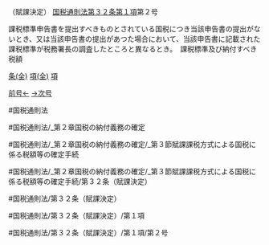 （賦課決定）
[国税通則法第３２条第１項](国税通則法＿＿＿＿＿第３２条第１項)第２号

課税標準申告書を提出すべきものとされている国税につき当該申告書の提出がないとき、又は当該申告書の提出があつた場合において、当該申告書に記載された課税標準が税務署長の調査したところと異なるとき。　課税標準及び納付すべき税額

[条(全)](国税通則法＿＿＿＿＿第３２条_.md)    [項(全)](国税通則法＿＿＿＿＿第３２条第１項_.md)    [項](国税通則法＿＿＿＿＿第３２条第１項.md)

[前号←](国税通則法＿＿＿＿＿第３２条第１項第１号.md)    [→次号](国税通則法＿＿＿＿＿第３２条第１項第３号.md)

#国税通則法

#国税通則法/_第２章国税の納付義務の確定

#国税通則法/_第２章国税の納付義務の確定/_第３節賦課課税方式による国税に係る税額等の確定手続

#国税通則法/_第２章国税の納付義務の確定/_第３節賦課課税方式による国税に係る税額等の確定手続/第３２条（賦課決定）

#国税通則法/第３２条（賦課決定）

#国税通則法/第３２条（賦課決定）/第１項

#国税通則法/第３２条（賦課決定）/第１項/第２号

